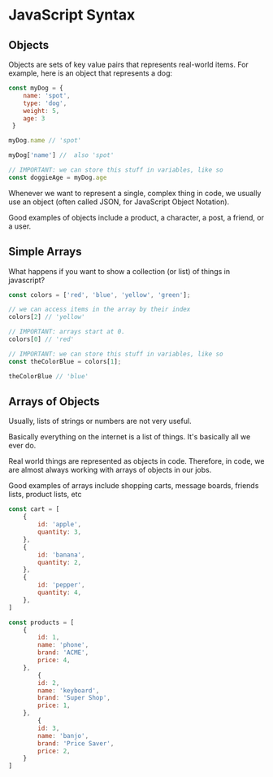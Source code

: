 JavaScript Syntax
===

## Objects

Objects are sets of key value pairs that represents real-world items. For example, here is an object that represents a dog:

```js
const myDog = {
    name: 'spot',
    type: 'dog',
    weight: 5,
    age: 3
 }

myDog.name // 'spot'

myDog['name'] //  also 'spot'

// IMPORTANT: we can store this stuff in variables, like so
const doggieAge = myDog.age
```

Whenever we want to represent a single, complex thing in code, we usually use an object (often called JSON, for JavaScript Object Notation).

Good examples of objects include a product, a character, a post, a friend, or a user.

## Simple Arrays

What happens if you want to show a collection (or list) of things in javascript?

```js
const colors = ['red', 'blue', 'yellow', 'green'];

// we can access items in the array by their index
colors[2] // 'yellow'

// IMPORTANT: arrays start at 0.
colors[0] // 'red'

// IMPORTANT: we can store this stuff in variables, like so
const theColorBlue = colors[1];

theColorBlue // 'blue'
```


## Arrays of Objects

Usually, lists of strings or numbers are not very useful.

Basically everything on the internet is a list of things. It's basically all we ever do.

Real world things are represented as objects in code. Therefore, in code, we are almost always working with arrays of objects in our jobs.

Good examples of arrays include shopping carts, message boards, friends lists, product lists, etc

```js
const cart = [
    {
        id: 'apple',
        quantity: 3,
    },
    {
        id: 'banana',
        quantity: 2,
    },
    {
        id: 'pepper',
        quantity: 4,
    },
]

const products = [
    {
        id: 1,
        name: 'phone',
        brand: 'ACME',
        price: 4,
    },
        {
        id: 2,
        name: 'keyboard',
        brand: 'Super Shop',
        price: 1,
    },
        {
        id: 3,
        name: 'banjo',
        brand: 'Price Saver',
        price: 2,
    }
]
```
